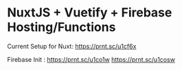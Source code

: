 # NuxtJS + Vuetify + Firebase Hosting/Functions

Current Setup for Nuxt: 
https://prnt.sc/u1cf6x

Firebase Init : 
https://prnt.sc/u1co1w
https://prnt.sc/u1cosw

